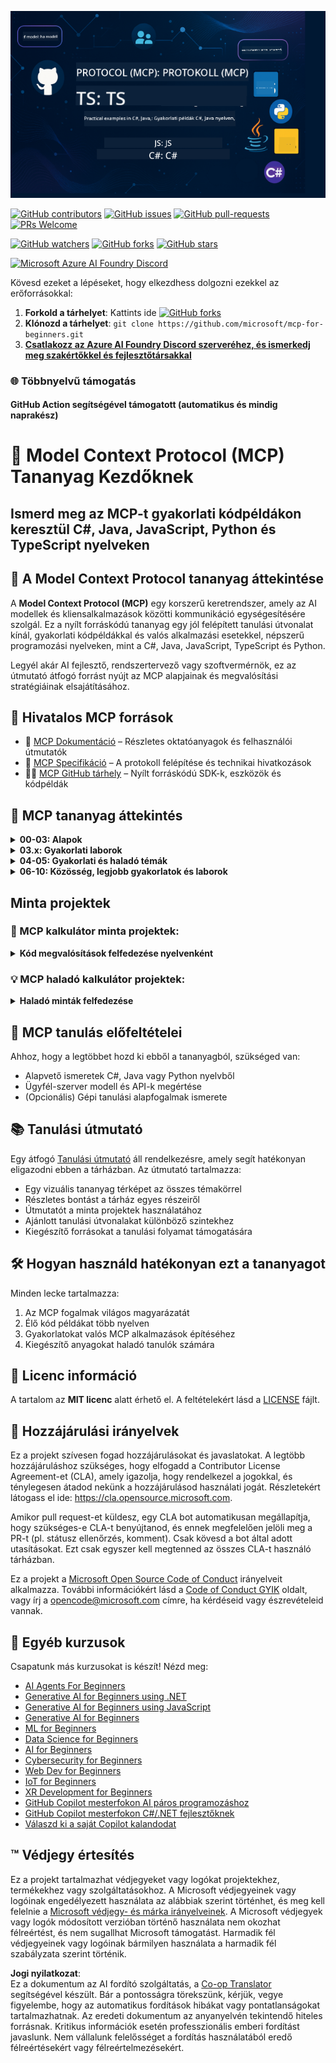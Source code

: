 <!--
CO_OP_TRANSLATOR_METADATA:
{
  "original_hash": "5dc09d7099d2f09f3e472bc8f073622d",
  "translation_date": "2025-06-23T14:40:05+00:00",
  "source_file": "README.md",
  "language_code": "hu"
}
-->
![MCP-for-beginners](../../translated_images/mcp-beginners.2ce2b317996369ff66c5b72e25eff9d4288ab2741fc70c0b4e523d1ae1e249fd.hu.png) 

[![GitHub contributors](https://img.shields.io/github/contributors/microsoft/mcp-for-beginners.svg)](https://GitHub.com/microsoft/mcp-for-beginners/graphs/contributors)
[![GitHub issues](https://img.shields.io/github/issues/microsoft/mcp-for-beginners.svg)](https://GitHub.com/microsoft/mcp-for-beginners/issues)
[![GitHub pull-requests](https://img.shields.io/github/issues-pr/microsoft/mcp-for-beginners.svg)](https://GitHub.com/microsoft/mcp-for-beginners/pulls)
[![PRs Welcome](https://img.shields.io/badge/PRs-welcome-brightgreen.svg?style=flat-square)](http://makeapullrequest.com)

[![GitHub watchers](https://img.shields.io/github/watchers/microsoft/mcp-for-beginners.svg?style=social&label=Watch)](https://GitHub.com/microsoft/mcp-for-beginners/watchers)
[![GitHub forks](https://img.shields.io/github/forks/microsoft/mcp-for-beginners.svg?style=social&label=Fork)](https://GitHub.com/microsoft/mcp-for-beginners/fork)
[![GitHub stars](https://img.shields.io/github/stars/microsoft/mcp-for-beginners?style=social&label=Star)](https://GitHub.com/microsoft/mcp-for-beginners/stargazers)


[![Microsoft Azure AI Foundry Discord](https://dcbadge.vercel.app/api/server/ByRwuEEgH4)](https://discord.com/invite/ByRwuEEgH4)


Kövesd ezeket a lépéseket, hogy elkezdhess dolgozni ezekkel az erőforrásokkal:
1. **Forkold a tárhelyet**: Kattints ide [![GitHub forks](https://img.shields.io/github/forks/microsoft/mcp-for-beginners.svg?style=social&label=Fork)](https://GitHub.com/microsoft/mcp-for-beginners/fork)
2. **Klónozd a tárhelyet**: `git clone https://github.com/microsoft/mcp-for-beginners.git`
3. [**Csatlakozz az Azure AI Foundry Discord szerveréhez, és ismerkedj meg szakértőkkel és fejlesztőtársakkal**](https://discord.com/invite/ByRwuEEgH4)


### 🌐 Többnyelvű támogatás

#### GitHub Action segítségével támogatott (automatikus és mindig naprakész)

# 🚀 Model Context Protocol (MCP) Tananyag Kezdőknek

## **Ismerd meg az MCP-t gyakorlati kódpéldákon keresztül C#, Java, JavaScript, Python és TypeScript nyelveken**

## 🧠 A Model Context Protocol tananyag áttekintése

A **Model Context Protocol (MCP)** egy korszerű keretrendszer, amely az AI modellek és kliensalkalmazások közötti kommunikáció egységesítésére szolgál. Ez a nyílt forráskódú tananyag egy jól felépített tanulási útvonalat kínál, gyakorlati kódpéldákkal és valós alkalmazási esetekkel, népszerű programozási nyelveken, mint a C#, Java, JavaScript, TypeScript és Python.

Legyél akár AI fejlesztő, rendszertervező vagy szoftvermérnök, ez az útmutató átfogó forrást nyújt az MCP alapjainak és megvalósítási stratégiáinak elsajátításához.

## 🔗 Hivatalos MCP források

- 📘 [MCP Dokumentáció](https://modelcontextprotocol.io/) – Részletes oktatóanyagok és felhasználói útmutatók  
- 📜 [MCP Specifikáció](https://spec.modelcontextprotocol.io/) – A protokoll felépítése és technikai hivatkozások  
- 🧑‍💻 [MCP GitHub tárhely](https://github.com/modelcontextprotocol) – Nyílt forráskódú SDK-k, eszközök és kódpéldák  

## 🧭 MCP tananyag áttekintés

<details>
  <summary><strong>00-03: Alapok</strong></summary>

- **00. Bevezetés az MCP-be**  
  Áttekintés a Model Context Protocolról és annak jelentőségéről az AI folyamatokban. [Tovább](./00-Introduction/README.md)
- **01. Alapfogalmak magyarázata**  
  Az MCP alapfogalmainak mélyreható bemutatása. [Tovább](./01-CoreConcepts/README.md)
- **02. Biztonság az MCP-ben**  
  Biztonsági fenyegetések és legjobb gyakorlatok. [Tovább](./02-Security/README.md)
- **03. Első lépések az MCP-vel**  
  Környezet beállítása, alap szerverek/kliens, integráció. [Tovább](./03-GettingStarted/README.md)
</details>

<details>
  <summary><strong>03.x: Gyakorlati laborok</strong></summary>

- **3.1. Az első szerver** – [Útmutató](./03-GettingStarted/01-first-server/README.md)
- **3.2. Az első kliens** – [Útmutató](./03-GettingStarted/02-client/README.md)
- **3.3. Kliens LLM-mel** – [Útmutató](./03-GettingStarted/03-llm-client/README.md)
- **3.4. Szerver használata Visual Studio Code-dal** – [Útmutató](./03-GettingStarted/04-vscode/README.md)
- **3.5. Szerver létrehozása SSE-vel** – [Útmutató](./03-GettingStarted/05-sse-server/README.md)
- **3.6. HTTP streaming** – [Útmutató](./03-GettingStarted/06-http-streaming/README.md)
- **3.7. AI Toolkit használata** – [Útmutató](./03-GettingStarted/07-aitk/README.md)
- **3.8. Szerver tesztelése** – [Útmutató](./03-GettingStarted/08-testing/README.md)
- **3.9. Szerver telepítése** – [Útmutató](./03-GettingStarted/09-deployment/README.md)
</details>

<details>
  <summary><strong>04-05: Gyakorlati és haladó témák</strong></summary>

- **04. Gyakorlati megvalósítás**  
  SDK-k, hibakeresés, tesztelés, újrahasznosítható prompt sablonok. [Tovább](./04-PracticalImplementation/README.md)
- **05. Haladó MCP témák**  
  Többmodalitású AI, skálázás, vállalati felhasználás. [Tovább](./05-AdvancedTopics/README.md)
- **5.1. MCP integráció Azure-rel** – [Útmutató](./05-AdvancedTopics/mcp-integration/README.md)
- **5.2. Többmodalitás** – [Útmutató](./05-AdvancedTopics/mcp-multi-modality/README.md)
- **5.3. MCP OAuth2 demó** – [Útmutató](./05-AdvancedTopics/mcp-oauth2-demo/README.md)
- **5.4. Root Contexts** – [Útmutató](./05-AdvancedTopics/mcp-root-contexts/README.md)
- **5.5. Routing** – [Útmutató](./05-AdvancedTopics/mcp-routing/README.md)
- **5.6. Mintavételezés** – [Útmutató](./05-AdvancedTopics/mcp-sampling/README.md)
- **5.7. Skálázás** – [Útmutató](./05-AdvancedTopics/mcp-scaling/README.md)
- **5.8. Biztonság** – [Útmutató](./05-AdvancedTopics/mcp-security/README.md)
- **5.9. Webes keresés MCP-vel** – [Útmutató](./05-AdvancedTopics/web-search-mcp/README.md)
- **5.10. Valós idejű streaming** – [Útmutató](./05-AdvancedTopics/mcp-realtimestreaming/README.md)
- **5.11. Valós idejű webes keresés** – [Útmutató](./05-AdvancedTopics/mcp-realtimesearch/README.md)
</details>

<details>
  <summary><strong>06-10: Közösség, legjobb gyakorlatok és laborok</strong></summary>

- **06. Közösségi hozzájárulások** – [Útmutató](./06-CommunityContributions/README.md)
- **07. Korai alkalmazásból származó tanulságok** – [Útmutató](./07-LessonsFromEarlyAdoption/README.md)
- **08. MCP legjobb gyakorlatai** – [Útmutató](./08-BestPractices/README.md)
- **09. MCP esettanulmányok** – [Útmutató](./09-CaseStudy/README.md)
- **10. AI munkafolyamatok egyszerűsítése: MCP szerver építése AI Toolkit segítségével** – [Gyakorlati labor](./10-StreamliningAIWorkflowsBuildingAnMCPServerWithAIToolkit/README.md)
</details>

## Minta projektek

### 🧮 MCP kalkulátor minta projektek:
<details>
  <summary><strong>Kód megvalósítások felfedezése nyelvenként</strong></summary>

  - [C# MCP szerver példa](./03-GettingStarted/samples/csharp/README.md)
  - [Java MCP kalkulátor](./03-GettingStarted/samples/java/calculator/README.md)
  - [JavaScript MCP demó](./03-GettingStarted/samples/javascript/README.md)
  - [Python MCP szerver](../../03-GettingStarted/samples/python/mcp_calculator_server.py)
  - [TypeScript MCP példa](./03-GettingStarted/samples/typescript/README.md)

</details>

### 💡 MCP haladó kalkulátor projektek:
<details>
  <summary><strong>Haladó minták felfedezése</strong></summary>

  - [Haladó C# minta](./04-PracticalImplementation/samples/csharp/README.md)
  - [Java konténer alkalmazás példa](./04-PracticalImplementation/samples/java/containerapp/README.md)
  - [JavaScript haladó minta](./04-PracticalImplementation/samples/javascript/README.md)
  - [Python összetett megvalósítás](../../04-PracticalImplementation/samples/python/mcp_sample.py)
  - [TypeScript konténer minta](./04-PracticalImplementation/samples/typescript/README.md)

</details>

## 🎯 MCP tanulás előfeltételei

Ahhoz, hogy a legtöbbet hozd ki ebből a tananyagból, szükséged van:

- Alapvető ismeretek C#, Java vagy Python nyelvből  
- Ügyfél-szerver modell és API-k megértése  
- (Opcionális) Gépi tanulási alapfogalmak ismerete  

## 📚 Tanulási útmutató

Egy átfogó [Tanulási útmutató](./study_guide.md) áll rendelkezésre, amely segít hatékonyan eligazodni ebben a tárházban. Az útmutató tartalmazza:

- Egy vizuális tananyag térképet az összes témakörrel  
- Részletes bontást a tárház egyes részeiről  
- Útmutatót a minta projektek használatához  
- Ajánlott tanulási útvonalakat különböző szintekhez  
- Kiegészítő forrásokat a tanulási folyamat támogatására  

## 🛠️ Hogyan használd hatékonyan ezt a tananyagot

Minden lecke tartalmazza:

1. Az MCP fogalmak világos magyarázatát  
2. Élő kód példákat több nyelven  
3. Gyakorlatokat valós MCP alkalmazások építéséhez  
4. Kiegészítő anyagokat haladó tanulók számára  

## 📜 Licenc információ

A tartalom az **MIT licenc** alatt érhető el. A feltételekért lásd a [LICENSE](../../LICENSE) fájlt.

## 🤝 Hozzájárulási irányelvek

Ez a projekt szívesen fogad hozzájárulásokat és javaslatokat. A legtöbb hozzájáruláshoz szükséges, hogy elfogadd a Contributor License Agreement-et (CLA), amely igazolja, hogy rendelkezel a jogokkal, és ténylegesen átadod nekünk a hozzájárulásod használati jogát. Részletekért látogass el ide: <https://cla.opensource.microsoft.com>.

Amikor pull request-et küldesz, egy CLA bot automatikusan megállapítja, hogy szükséges-e CLA-t benyújtanod, és ennek megfelelően jelöli meg a PR-t (pl. státusz ellenőrzés, komment). Csak kövesd a bot által adott utasításokat. Ezt csak egyszer kell megtenned az összes CLA-t használó tárházban.

Ez a projekt a [Microsoft Open Source Code of Conduct](https://opensource.microsoft.com/codeofconduct/) irányelveit alkalmazza. További információkért lásd a [Code of Conduct GYIK](https://opensource.microsoft.com/codeofconduct/faq/) oldalt, vagy írj a [opencode@microsoft.com](mailto:opencode@microsoft.com) címre, ha kérdéseid vagy észrevételeid vannak.

## 🎒 Egyéb kurzusok  
Csapatunk más kurzusokat is készít! Nézd meg:

- [AI Agents For Beginners](https://github.com/microsoft/ai-agents-for-beginners?WT.mc_id=academic-105485-koreyst)  
- [Generative AI for Beginners using .NET](https://github.com/microsoft/Generative-AI-for-beginners-dotnet?WT.mc_id=academic-105485-koreyst)  
- [Generative AI for Beginners using JavaScript](https://github.com/microsoft/generative-ai-with-javascript?WT.mc_id=academic-105485-koreyst)  
- [Generative AI for Beginners](https://github.com/microsoft/generative-ai-for-beginners?WT.mc_id=academic-105485-koreyst)  
- [ML for Beginners](https://aka.ms/ml-beginners?WT.mc_id=academic-105485-koreyst)  
- [Data Science for Beginners](https://aka.ms/datascience-beginners?WT.mc_id=academic-105485-koreyst)  
- [AI for Beginners](https://aka.ms/ai-beginners?WT.mc_id=academic-105485-koreyst)  
- [Cybersecurity for Beginners](https://github.com/microsoft/Security-101??WT.mc_id=academic-96948-sayoung)  
- [Web Dev for Beginners](https://aka.ms/webdev-beginners?WT.mc_id=academic-105485-koreyst)  
- [IoT for Beginners](https://aka.ms/iot-beginners?WT.mc_id=academic-105485-koreyst)  
- [XR Development for Beginners](https://github.com/microsoft/xr-development-for-beginners?WT.mc_id=academic-105485-koreyst)
- [GitHub Copilot mesterfokon AI páros programozáshoz](https://aka.ms/GitHubCopilotAI?WT.mc_id=academic-105485-koreyst)
- [GitHub Copilot mesterfokon C#/.NET fejlesztőknek](https://github.com/microsoft/mastering-github-copilot-for-dotnet-csharp-developers?WT.mc_id=academic-105485-koreyst)
- [Válaszd ki a saját Copilot kalandodat](https://github.com/microsoft/CopilotAdventures?WT.mc_id=academic-105485-koreyst)


## ™️ Védjegy értesítés

Ez a projekt tartalmazhat védjegyeket vagy logókat projektekhez, termékekhez vagy szolgáltatásokhoz. A Microsoft védjegyeinek vagy logóinak engedélyezett használata az alábbiak szerint történhet, és meg kell felelnie a
[Microsoft védjegy- és márka irányelveinek](https://www.microsoft.com/legal/intellectualproperty/trademarks/usage/general).
A Microsoft védjegyek vagy logók módosított verzióban történő használata nem okozhat félreértést, és nem sugallhat Microsoft támogatást.
Harmadik fél védjegyeinek vagy logóinak bármilyen használata a harmadik fél szabályzata szerint történik.

**Jogi nyilatkozat**:  
Ez a dokumentum az AI fordító szolgáltatás, a [Co-op Translator](https://github.com/Azure/co-op-translator) segítségével készült. Bár a pontosságra törekszünk, kérjük, vegye figyelembe, hogy az automatikus fordítások hibákat vagy pontatlanságokat tartalmazhatnak. Az eredeti dokumentum az anyanyelvén tekintendő hiteles forrásnak. Kritikus információk esetén professzionális emberi fordítást javaslunk. Nem vállalunk felelősséget a fordítás használatából eredő félreértésekért vagy félreértelmezésekért.